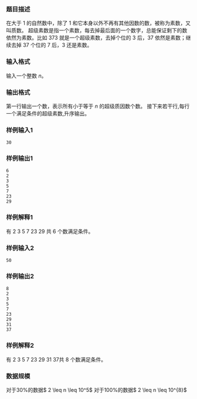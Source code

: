 ### 题目描述
在大于 $1$ 的自然数中，除了 $1$ 和它本身以外不再有其他因数的数，被称为素数，又叫质数。
超级素数是指一个素数，每去掉最后面的一个数字，总能保证剩下的数依然为素数。比如 $373$ 就是一个超级素数，去掉个位的 $3$ 后，$37$ 依然是素数；继续去掉 $37$ 个位的 $7$ 后，$3$ 还是素数。
### 输入格式
输入一个整数 $n$。
### 输出格式
第一行输出一个数，表示所有小于等于 $n$ 的超级质因数个数。
接下来若干行,每行一个满足条件的超级素数,升序输出。
### 样例输入1
```
30
```
### 样例输出1
```
6
2
3
5
7
23
29
```
### 样例解释1
有 $2\ 3\ 5\ 7\ 23\ 29$ 共 $6$ 个数满足条件。

### 样例输入2
```
50
```
### 样例输出2
```
8
2
3
5
7
23
29
31
37
```
### 样例解释2
有 $2\ 3\ 5\ 7\ 23\ 29\ 31\ 37$共 $8$ 个数满足条件。
### 数据规模
对于$30\%$的数据$ 2 \leq n \leq 10^5$
对于$100\%$的数据$ 2 \leq n \leq 10^{8}$